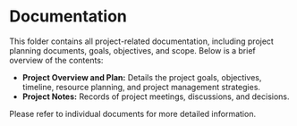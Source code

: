 # Documentation

This folder contains all project-related documentation, including project planning documents, goals, objectives, and scope. Below is a brief overview of the contents:

- **Project Overview and Plan:** Details the project goals, objectives, timeline, resource planning, and project management strategies.
- **Project Notes:** Records of project meetings, discussions, and decisions.

Please refer to individual documents for more detailed information.
